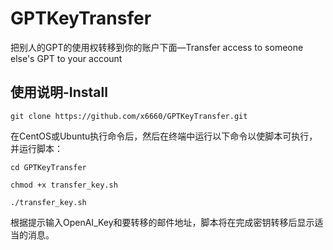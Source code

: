 # GPTKeyTransfer
把别人的GPT的使用权转移到你的账户下面—Transfer access to someone else's GPT to your account

## 使用说明-Install
```
git clone https://github.com/x6660/GPTKeyTransfer.git
```
在CentOS或Ubuntu执行命令后，然后在终端中运行以下命令以使脚本可执行，并运行脚本：
```
cd GPTKeyTransfer
```
```
chmod +x transfer_key.sh
```
```
./transfer_key.sh
```
根据提示输入OpenAI_Key和要转移的邮件地址，脚本将在完成密钥转移后显示适当的消息。
